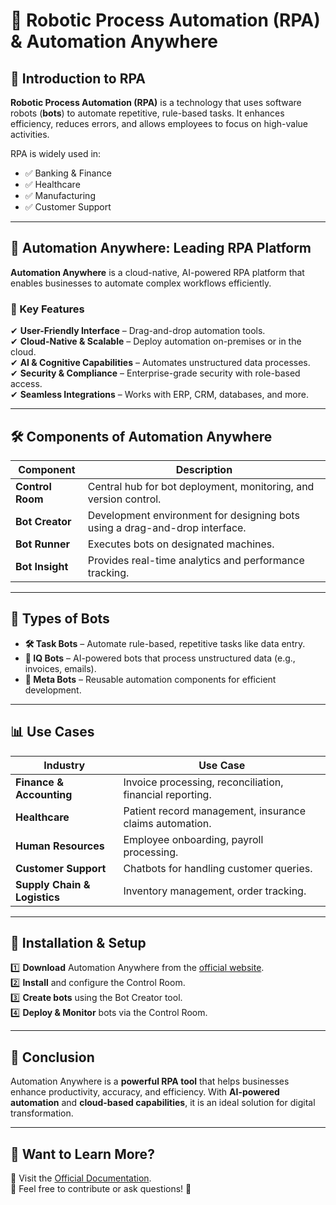 # 🤖 Robotic Process Automation (RPA) & Automation Anywhere

## 📌 Introduction to RPA
**Robotic Process Automation (RPA)** is a technology that uses software robots (**bots**) to automate repetitive, rule-based tasks. It enhances efficiency, reduces errors, and allows employees to focus on high-value activities. 

RPA is widely used in:
- ✅ Banking & Finance
- ✅ Healthcare
- ✅ Manufacturing
- ✅ Customer Support

---

## 🚀 Automation Anywhere: Leading RPA Platform
**Automation Anywhere** is a cloud-native, AI-powered RPA platform that enables businesses to automate complex workflows efficiently.

### 🔹 Key Features
✔ **User-Friendly Interface** – Drag-and-drop automation tools.  
✔ **Cloud-Native & Scalable** – Deploy automation on-premises or in the cloud.  
✔ **AI & Cognitive Capabilities** – Automates unstructured data processes.  
✔ **Security & Compliance** – Enterprise-grade security with role-based access.  
✔ **Seamless Integrations** – Works with ERP, CRM, databases, and more.  

---

## 🛠️ Components of Automation Anywhere
| Component     | Description |
|--------------|-------------|
| **Control Room** | Central hub for bot deployment, monitoring, and version control. |
| **Bot Creator** | Development environment for designing bots using a drag-and-drop interface. |
| **Bot Runner** | Executes bots on designated machines. |
| **Bot Insight** | Provides real-time analytics and performance tracking. |

---

## 🤖 Types of Bots
- **🛠️ Task Bots** – Automate rule-based, repetitive tasks like data entry.
- **🧠 IQ Bots** – AI-powered bots that process unstructured data (e.g., invoices, emails).
- **🔄 Meta Bots** – Reusable automation components for efficient development.

---

## 📊 Use Cases
| Industry | Use Case |
|----------|-------------|
| **Finance & Accounting** | Invoice processing, reconciliation, financial reporting. |
| **Healthcare** | Patient record management, insurance claims automation. |
| **Human Resources** | Employee onboarding, payroll processing. |
| **Customer Support** | Chatbots for handling customer queries. |
| **Supply Chain & Logistics** | Inventory management, order tracking. |

---

## 📎 Installation & Setup
1️⃣ **Download** Automation Anywhere from the [official website](https://www.automationanywhere.com/).  
2️⃣ **Install** and configure the Control Room.  
3️⃣ **Create bots** using the Bot Creator tool.  
4️⃣ **Deploy & Monitor** bots via the Control Room.  

---

## 📜 Conclusion
Automation Anywhere is a **powerful RPA tool** that helps businesses enhance productivity, accuracy, and efficiency. With **AI-powered automation** and **cloud-based capabilities**, it is an ideal solution for digital transformation.

---

## 📢 Want to Learn More?
🔗 Visit the [Official Documentation](https://docs.automationanywhere.com/).  
📩 Feel free to contribute or ask questions! 🚀
